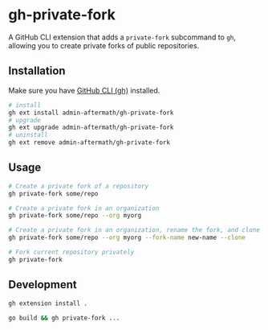 # gh-private-fork

A GitHub CLI extension that adds a `private-fork` subcommand to `gh`, allowing you to create private forks of public repositories.

## Installation

Make sure you have [GitHub CLI (gh)](https://github.com/cli/cli#installation) installed.

```bash
# install
gh ext install admin-aftermath/gh-private-fork
# upgrade
gh ext upgrade admin-aftermath/gh-private-fork
# uninstall
gh ext remove admin-aftermath/gh-private-fork
```

## Usage

```bash
# Create a private fork of a repository
gh private-fork some/repo

# Create a private fork in an organization
gh private-fork some/repo --org myorg

# Create a private fork in an organization, rename the fork, and clone it
gh private-fork some/repo --org myorg --fork-name new-name --clone

# Fork current repository privately
gh private-fork
```

## Development

```bash
gh extension install .

go build && gh private-fork ...
```
